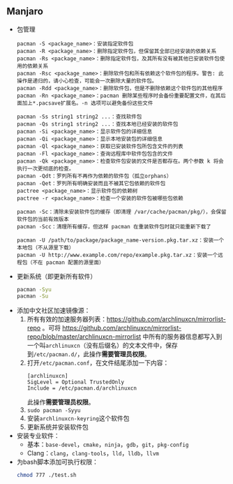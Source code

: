 ## Manjaro
- 包管理
  ```text
  pacman -S <package_name>：安装指定软件包
  pacman -R <package_name>：删除指定软件包，但保留其全部已经安装的依赖关系
  pacman -Rs <package_name>：删除指定软件包，及其所有没有被其他已安装软件包使用的依赖关系
  pacman -Rsc <package_name>：删除软件包和所有依赖这个软件包的程序。警告: 此操作是递归的，请小心检查，可能会一次删除大量的软件包。
  pacman -Rdd <package_name>：删除软件包，但是不删除依赖这个软件包的其他程序
  pacman -Rn <package_name>：pacman 删除某些程序时会备份重要配置文件，在其后面加上*.pacsave扩展名。-n 选项可以避免备份这些文件

  pacman -Ss string1 string2 ...：查找软件包
  pacman -Qs string1 string2 ...：查找本地已经安装的软件包
  pacman -Si <package_name>：显示软件包的详细信息
  pacman -Qi <package_name>：显示本地安装包的详细信息
  pacman -Ql <package_name>：获取已安装软件包所包含文件的列表
  pacman -Fl <package_name>：查询远程库中软件包包含的文件
  pacman -Qk <package_name>：检查软件包安装的文件是否都存在。两个参数 k 将会执行一次更彻底的检查。
  pacman -Qdt：罗列所有不再作为依赖的软件包（孤立orphans）
  pacman -Qet：罗列所有明确安装而且不被其它包依赖的软件包
  pactree <package_name>：显示软件包的依赖树
  pactree -r <package_name>：检查一个安装的软件包被哪些包依赖

  pacman -Sc：清除未安装软件包的缓存（即清理 /var/cache/pacman/pkg/），会保留软件包的当前有效版本
  pacman -Scc：清理所有缓存，但这样 pacman 在重装软件包时就只能重新下载了

  pacman -U /path/to/package/package_name-version.pkg.tar.xz：安装一个本地包（不从源里下载）
  pacman -U http://www.example.com/repo/example.pkg.tar.xz：安装一个远程包（不在 pacman 配置的源里面）
  ```
- 更新系统（即更新所有软件）
  ```bash
  pacman -Syu
  pacman -Su
  ```
- 添加中文社区加速镜像源：
  1. 所有有效的加速服务器列表：https://github.com/archlinuxcn/mirrorlist-repo 。可将 https://github.com/archlinuxcn/mirrorlist-repo/blob/master/archlinuxcn-mirrorlist 中所有的服务器信息都写入到一个叫`archlinuxcn`（没有后缀名）的文本文件中，保存到`/etc/pacman.d/`，此操作**需要管理员权限**。
  2. 打开`/etc/pacman.conf`，在文件结尾添加一下内容：
     ```text
     [archlinuxcn]
     SigLevel = Optional TrustedOnly
     Include = /etc/pacman.d/archlinuxcn
     ```
     此操作**需要管理员权限**。
  3. `sudo pacman -Syyu`
  4. 安装`archlinuxcn-keyring`这个软件包
  5. 更新系统并安装软件包
- 安装专业软件：
  - 基本：`base-devel`，`cmake`，`ninja`，`gdb`，`git`，`pkg-config`
  - Clang：`clang`，`clang-tools`，`lld`，`lldb`，`llvm`
- 为bash脚本添加可执行权限：
  ```bash
  chmod 777 ./test.sh
  ```
